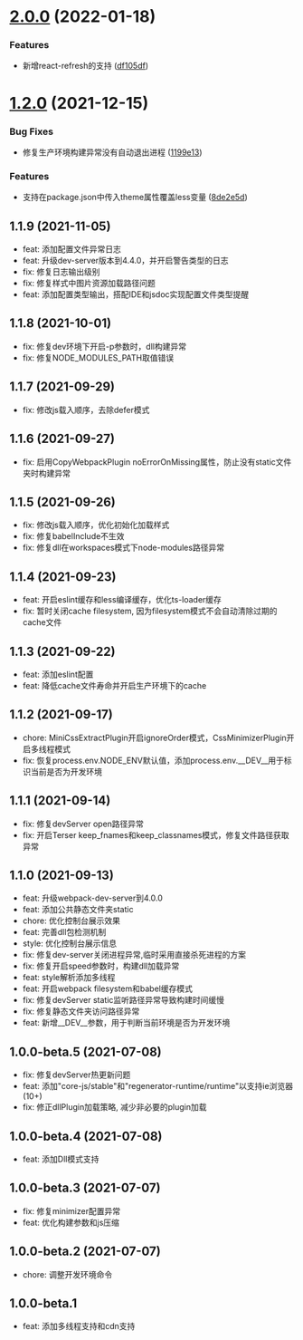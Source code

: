 # [2.0.0](https://gogs.hoolinks.com/Front-End-Project/hoolinks-cli/compare/v1.2.0...v2.0.0) (2022-01-18)


### Features

* 新增react-refresh的支持 ([df105df](https://gogs.hoolinks.com/Front-End-Project/hoolinks-cli/commits/df105dffc4b16ea39c90e6a32cdca48d8ed8f4e3))



# [1.2.0](https://gogs.hoolinks.com/Front-End-Project/hoolinks-cli/compare/v1.1.9...v1.2.0) (2021-12-15)


### Bug Fixes

* 修复生产环境构建异常没有自动退出进程 ([1199e13](https://gogs.hoolinks.com/Front-End-Project/hoolinks-cli/commits/1199e134d022ca9665938f2f75a321bd5514ef39))


### Features

* 支持在package.json中传入theme属性覆盖less变量 ([8de2e5d](https://gogs.hoolinks.com/Front-End-Project/hoolinks-cli/commits/8de2e5d45d7838bd874ff3436b721623c3532bf1))



## 1.1.9 (2021-11-05)

- feat: 添加配置文件异常日志
- feat: 升级dev-server版本到4.4.0，并开启警告类型的日志
- fix: 修复日志输出级别
- fix: 修复样式中图片资源加载路径问题
- feat: 添加配置类型输出，搭配IDE和jsdoc实现配置文件类型提醒

## 1.1.8 (2021-10-01)

- fix: 修复dev环境下开启-p参数时，dll构建异常
- fix: 修复NODE_MODULES_PATH取值错误

## 1.1.7 (2021-09-29)

- fix: 修改js载入顺序，去除defer模式

## 1.1.6 (2021-09-27)

- fix: 启用CopyWebpackPlugin noErrorOnMissing属性，防止没有static文件夹时构建异常

## 1.1.5 (2021-09-26)

- fix: 修改js载入顺序，优化初始化加载样式
- fix: 修复babelInclude不生效
- fix: 修复dll在workspaces模式下node-modules路径异常

## 1.1.4 (2021-09-23)

- feat: 开启eslint缓存和less编译缓存，优化ts-loader缓存
- fix: 暂时关闭cache filesystem, 因为filesystem模式不会自动清除过期的cache文件

## 1.1.3 (2021-09-22)

- feat: 添加eslint配置
- feat: 降低cache文件寿命并开启生产环境下的cache

## 1.1.2 (2021-09-17)

- chore: MiniCssExtractPlugin开启ignoreOrder模式，CssMinimizerPlugin开启多线程模式
- fix: 恢复process.env.NODE_ENV默认值，添加process.env.__DEV__用于标识当前是否为开发环境

## 1.1.1 (2021-09-14)

- fix: 修复devServer open路径异常
- fix: 开启Terser keep_fnames和keep_classnames模式，修复文件路径获取异常

## 1.1.0 (2021-09-13)

- feat: 升级webpack-dev-server到4.0.0
- feat: 添加公共静态文件夹static
- chore: 优化控制台展示效果
- feat: 完善dll包检测机制
- style: 优化控制台展示信息
- fix: 修复dev-server关闭进程异常,临时采用直接杀死进程的方案
- fix: 修复开启speed参数时，构建dll加载异常
- feat: style解析添加多线程
- feat: 开启webpack filesystem和babel缓存模式
- fix: 修复devServer static监听路径异常导致构建时间缓慢
- fix: 修复静态文件夹访问路径异常
- feat: 新增__DEV__参数，用于判断当前环境是否为开发环境

## 1.0.0-beta.5 (2021-07-08)

- fix: 修复devServer热更新问题
- feat: 添加"core-js/stable"和"regenerator-runtime/runtime"以支持ie浏览器(10+)
- fix: 修正dllPlugin加载策略, 减少非必要的plugin加载

## 1.0.0-beta.4 (2021-07-08)

- feat: 添加Dll模式支持

## 1.0.0-beta.3 (2021-07-07)

- fix: 修复minimizer配置异常
- feat: 优化构建参数和js压缩

## 1.0.0-beta.2 (2021-07-07)

- chore: 调整开发环境命令

## 1.0.0-beta.1

- feat: 添加多线程支持和cdn支持

